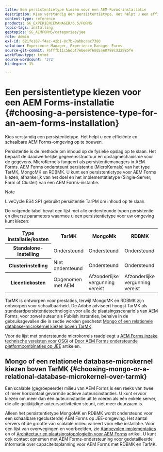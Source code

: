 ```yaml
---
title: Een persistentietype kiezen voor een AEM Forms-installatie
description: Kies verstandig een persistentietype. Het helpt u een efficiënte en schaalbare AEM Forms-omgeving op te bouwen.
content-type: reference
products: SG_EXPERIENCEMANAGER/6.5/FORMS
topic-tags: installing
geptopics: SG_AEMFORMS/categories/jee
role: Admin
exl-id: 621fe107-f4ac-42b1-8c7b-8abbcaac7380
solution: Experience Manager, Experience Manager Forms
source-git-commit: 76fffb11c56dbf7ebee9f6805ae0799cd32985fe
workflow-type: tm+mt
source-wordcount: '372'
ht-degree: 1%

---
```


# Een persistentietype kiezen voor een AEM Forms-installatie {#choosing-a-persistence-type-for-an-aem-forms-installation}

Kies verstandig een persistentietype. Het helpt u een efficiënte en schaalbare AEM Forms-omgeving op te bouwen.

Persistentie is de methode om inhoud op de fysieke opslag op te slaan. Het bepaalt de daadwerkelijke gegevensstructuur en opslagmechanisme voor de gegevens. MicroKernels fungeert als persistentiemanagers in AEM Forms. AEM Forms ondersteunt persistentie (MicroKernals) van het type TarMK, MongoMK en RDBMK. U kunt een persistentietype voor AEM Forms kiezen, afhankelijk van het doel en het implementatietype (Single-Server, Farm of Cluster) van een AEM Forms-instantie.

>[!NOTE]
>
>LiveCycle ES4 SP1 gebruikt persistentie TarPM om inhoud op te slaan.

De volgende tabel bevat een lijst met alle ondersteunde typen persistentie en diverse parameters waarmee u een persistentietype voor uw omgeving kunt kiezen:

<table>
 <tbody>
  <tr>
   <th><strong>Type installatie/kosten</strong></th>
   <th><strong>TarMK</strong></th>
   <th><strong>MongoMk</strong></th>
   <th><strong>RDBMK</strong></th>
  </tr>
  <tr>
   <th><strong>Standalone-instelling</strong></th>
   <td>Ondersteund<br /> </td>
   <td>Ondersteund</td>
   <td>Ondersteund</td>
  </tr>
  <tr>
   <th><strong>Clusterinstelling</strong></th>
   <td>Niet ondersteund</td>
   <td>Ondersteund</td>
   <td>Ondersteund</td>
  </tr>
  <tr>
   <th><strong>Licentiekosten</strong></th>
   <td>Opgenomen met AEM </td>
   <td>Afzonderlijke vergunning vereist</td>
   <td>Afzonderlijke vergunning vereist</td>
  </tr>
 </tbody>
</table>

TarMK is ontworpen voor prestaties, terwijl MongoMK en RDBMK zijn ontworpen voor schaalbaarheid. De Adobe adviseert hoogst TarMK als standaardpersistentietechnologie voor alle de plaatsingsscenario&#39;s van AEM Forms, voor zowel auteur als Publish instanties, behalve in de gebruiksgevallen die in sectie worden geschetst [Mongo of een relationele database-microkernel kiezen boven TarMK](#p-choosing-mongo-or-a-relational-database-microkernel-over-tarmk-p).

Voor de lijst met ondersteunde microkorrels raadpleegt u [AEM Forms inzake technische vereisten voor OSGi](/help/sites-deploying/technical-requirements.md) of [Door AEM Forms ondersteunde platformcombinaties op JEE](/help/forms/using/aem-forms-jee-supported-platforms.md) artikelen.

## Mongo of een relationele database-microkernel kiezen boven TarMK {#choosing-mongo-or-a-relational-database-microkernel-over-tarmk}

Een scalable (gegroepeerde) milieu van AEM Forms is een reeks van twee of meer horizontaal gevormde actieve auteursinstanties. U kunt ervoor kiezen om meer dan één auteurinstantie uit te voeren als één enkele server, die alle gelijktijdige auteursactiviteiten steunt, niet meer duurzaam is.

Alleen het persistentietype MongoMK en RDBMK wordt ondersteund voor een schaalbare (geclusterde) AEM Forms op JEE-omgeving. Het aantal servers of de grootte van scalable milieu varieert voor elke installatie. Voor een lijst van overwegingen en voorbeelden, zie [Aanbevolen implementaties](/help/sites-deploying/recommended-deploys.md) en of [Architectuur en plaatsingstopologieën voor AEM Forms](/help/forms/using/aem-forms-architecture-deployment.md) artikel. U kunt ook contact opnemen met AEM Forms-ondersteuning voor gedetailleerde informatie over capaciteitsplanning voor AEM Forms met RDBMK en TarMK.
